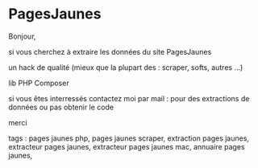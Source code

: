 # PagesJaunes
Bonjour,

si vous cherchez à extraire les données du site PagesJaunes

un hack de qualité (mieux que la plupart des : scraper, softs, autres ...)

lib PHP Composer

si vous êtes interressés contactez moi par mail :
pour des extractions de données
ou pas obtenir le code

merci

tags : pages jaunes php, pages jaunes scraper, extraction pages jaunes, extracteur pages jaunes, extracteur pages jaunes mac, annuaire pages jaunes, 
